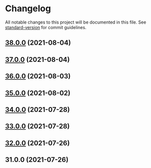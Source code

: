 # Changelog

All notable changes to this project will be documented in this file. See [standard-version](https://github.com/conventional-changelog/standard-version) for commit guidelines.

## [38.0.0](https://github.com/howlrapp/howlr-app/compare/v37.0.0...v38.0.0) (2021-08-04)

## [37.0.0](https://github.com/howlrapp/howlr-app/compare/v36.0.0...v37.0.0) (2021-08-04)

## [36.0.0](https://github.com/howlrapp/howlr-app/compare/v35.0.0...v36.0.0) (2021-08-03)

## [35.0.0](https://github.com/howlrapp/howlr-app/compare/v33.0.0...v35.0.0) (2021-08-02)

## [34.0.0](https://github.com/howlrapp/howlr-app/compare/v33.0.0...v34.0.0) (2021-07-28)

## [33.0.0](https://github.com/howlrapp/howlr-app/compare/v32.0.0...v33.0.0) (2021-07-28)

## [32.0.0](https://github.com/howlrapp/howlr-app/compare/v31.0.0...v32.0.0) (2021-07-26)

## 31.0.0 (2021-07-26)
